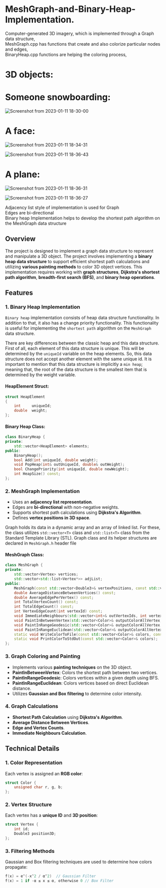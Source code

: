 # MeshGraph-and-Binary-Heap-Implementation.

Computer-generated 3D imagery, which is implemented through a Graph data structure,<br />
MeshGraph.cpp has functions that create and also colorize particular nodes and edges, <br />
BinaryHeap.cpp functions are helping the coloring process, <br />

# 3D objects:<br />
# Someone snowboarding: <br />
![Screenshot from 2023-01-11 18-30-00](https://user-images.githubusercontent.com/95969634/211882007-d05f215d-6052-4ff7-adfb-1233ff219ed1.png)
<br />

# A face: <br />
![Screenshot from 2023-01-11 18-34-31](https://user-images.githubusercontent.com/95969634/211882162-681df592-8647-44df-b70f-d0cd949c6aa1.png)

![Screenshot from 2023-01-11 18-36-43](https://user-images.githubusercontent.com/95969634/211882222-93cc97ea-2965-447a-91ae-6814e8eaffdb.png)
<br />

# A plane: <br />  
![Screenshot from 2023-01-11 18-36-31](https://user-images.githubusercontent.com/95969634/211882226-4f28a3e7-228d-460e-9560-631af461770c.png)

![Screenshot from 2023-01-11 18-36-27](https://user-images.githubusercontent.com/95969634/211882647-a4bd2675-43e2-466e-b445-31c58123e524.png)


Adjacency list style of implementation is used for Graph <br />
Edges are bi-directional <br />
Binary heap Implementation helps to develop the shortest path algorithm on the MeshGraph data structure<br />

## Overview
The project is designed to implement a graph data structure to represent and manipulate a 3D object. The project involves implementing a **binary heap data structure** to support efficient shortest path calculations and utilizing **various painting methods** to color 3D object vertices. This implementation requires working with **graph structures**, **Dijkstra's shortest path algorithm**, **breadth-first search (BFS)**, and **binary heap operations**.

## Features

### 1. Binary Heap Implementation
`Binary heap` implementation consists of heap data structure functionality. In addition to that, it also has a change priority functionality. This functionality is useful for implementing the `shortest path` algorithm on the `MeshGraph` data structure.

There are key differences between the classic heap and this data structure. First of all, each element of this data structure is unique. This will be determined by the `uniqueId` variable on the heap elements. So, this data structure does not accept another element with the same unique id.
It is important to mention that this data structure is implicitly a `min heap`; meaning that, the root of the data structure is the smallest item that is determined by the weight variable.

#### HeapElement Struct:
```cpp
struct HeapElement
{
    int     uniqueId;
    double  weight;
};
```

#### Binary Heap Class:
```cpp
class BinaryHeap {
private:
    std::vector<HeapElement> elements;
public:
    BinaryHeap();
    bool Add(int uniqueId, double weight);
    void PopHeap(int& outUniqueId, double& outWeight);
    bool ChangePriority(int uniqueId, double newWeight);
    int HeapSize() const;
};
```

### 2. MeshGraph Implementation
- Uses an **adjacency list representation**.
- Edges are **bi-directional** with non-negative weights.
- Supports shortest path calculations using **Dijkstra's Algorithm**.
- Defines **vertex positions in 3D space**.

Graph holds its data in a dynamic array and an array of linked list. For these, the class utilizes `std::vector<T>` class and `std::list<T>` class from the Standard Template Library (STL). Graph class and its helper structures are declared in `MeshGraph.h` header file

#### MeshGraph Class:
```cpp
class MeshGraph {
private:
    std::vector<Vertex> vertices;
    std::vector<std::list<Vertex*>> adjList;
public:
    MeshGraph(const std::vector<Double3>& vertexPositions, const std::vector<IdPair>& edges);
    double AverageDistanceBetweenVertices() const;
    double AverageEdgePerVertex() const;
    int TotalVertexCount() const;
    int TotalEdgeCount() const;
    int VertexEdgeCount(int vertexId) const;
    void ImmediateNeighbours(std::vector<int>& outVertexIds, int vertexId) const;
    void PaintInBetweenVertex(std::vector<Color>& outputColorAllVertex, int vertexIdFrom, int vertexIdTo, const Color& color) const;
    void PaintInRangeGeodesic(std::vector<Color>& outputColorAllVertex, int vertexId, const Color& color, int maxDepth, FilterType type, double alpha) const;
    void PaintInRangeEuclidean(std::vector<Color>& outputColorAllVertex, int vertexId, const Color& color, int maxDepth, FilterType type, double alpha) const;
    static void WriteColorToFile(const std::vector<Color>& colors, const std::string& fileName);
    static void PrintColorToStdOut(const std::vector<Color>& colors);
};
```

### 3. Graph Coloring and Painting
- Implements various **painting techniques** on the 3D object.
- **PaintInBetweenVertex**: Colors the shortest path between two vertices.
- **PaintInRangeGeodesic**: Colors vertices within a given depth using BFS.
- **PaintInRangeEuclidean**: Colors vertices based on direct Euclidean distance.
- Utilizes **Gaussian and Box filtering** to determine color intensity.

### 4. Graph Calculations
- **Shortest Path Calculation** using **Dijkstra's Algorithm**.
- **Average Distance Between Vertices**.
- **Edge and Vertex Counts**.
- **Immediate Neighbours Calculation**.

## Technical Details
### 1. Color Representation
Each vertex is assigned an **RGB color**:
```cpp
struct Color {
    unsigned char r, g, b;
};
```

### 2. Vertex Structure
Each vertex has a **unique ID** and **3D position**:
```cpp
struct Vertex {
    int id;
    Double3 position3D;
};
```

### 3. Filtering Methods
Gaussian and Box filtering techniques are used to determine how colors propagate:
```cpp
f(x) = e^(-x^2 / α^2)  // Gaussian Filter
f(x) = 1 if -α ≤ x ≤ α, otherwise 0 // Box Filter
```
